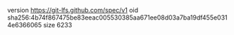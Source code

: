 version https://git-lfs.github.com/spec/v1
oid sha256:4b74f867475be83eeac005530385aa671ee08d03a7ba19df455e0314e6366065
size 6233
